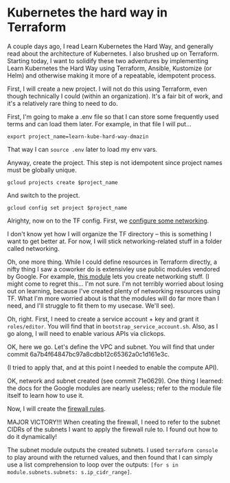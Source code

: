 # Kubernetes the hard way in Terraform
A couple days ago, I read Learn Kubernetes the Hard Way, and generally read about the architecture of Kubernetes. I also brushed up on Terraform. Starting today, I want to solidify these two adventures by implementing Learn Kubernetes the Hard Way using Terraform, Ansible, Kustomize (or Helm) and otherwise making it more of a repeatable, idempotent process.

First, I will create a new project. I will not do this using Terraform, even though technically I could (within an organization). It's a fair bit of work, and it's a relatively rare thing to need to do.

First, I'm going to make a .env file so that I can store some frequently used terms and can load them later. For example, in that file I will put...

```
export project_name=learn-kube-hard-way-dmazin
```

That way I can `source .env` later to load my env vars.

Anyway, create the project. This step is not idempotent since project names must be globally unique.
    
```
gcloud projects create $project_name
```

And switch to the project.
```
gcloud config set project $project_name
```

Alrighty, now on to the TF config. First, we [configure some networking](https://github.com/kelseyhightower/kubernetes-the-hard-way/blob/master/docs/03-compute-resources.md#virtual-private-cloud-network).

I don't know yet how I will organize the TF directory – this is something I want to get better at. For now, I will stick networking-related stuff in a folder called networking.

Oh, one more thing. While I could define resources in Terraform directly, a nifty thing I saw a coworker do is extensivley use public modules vendored by Google. For example, [this module](https://registry.terraform.io/modules/terraform-google-modules/network/google/latest) lets you create networking stuff. (I might come to regret this... I'm not sure. I'm not terribly worried about losing out on learning, because I've created plenty of networking resources using TF. What I'm more worried about is that the modules will do far more than I need, and I'll struggle to fit them to my usecase. We'll see).

Oh, right. First, I need to create a service account + key and grant it `roles/editor`. You will find that in `bootstrap_service_account.sh`. Also, as I go along, I will need to enable various APIs via clickops.

OK, here we go. Let's define the VPC and subnet. You will find that under commit 6a7b4f64847bc97a8cdbb12c65362a0c1d161e3c.

(I tried to apply that, and at this point I needed to enable the compute API).

OK, network and subnet created (see commit 71e0629). One thing I learned: the docs for the Google modules are nearly useless; refer to the module file itself to learn how to use it.

Now, I will create the [firewall rules](https://github.com/kelseyhightower/kubernetes-the-hard-way/blob/master/docs/03-compute-resources.md#firewall-rules).

MAJOR VICTORY!!! When creating the firewall, I need to refer to the subnet CIDRs of the subnets I want to apply the firewall rule to. I found out how to do it dynamically!

The subnet module outputs the created subnets. I used `terraform console` to play around with the returned values, and then found that I can simply use a list comprehension to loop over the outputs: `[for s in module.subnets.subnets: s.ip_cidr_range]`.